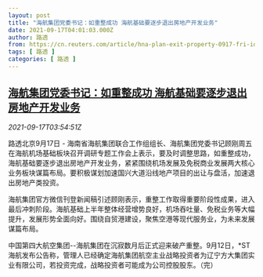 ```yaml
---
layout: post
title: "海航集团党委书记：如重整成功 海航基础要逐步退出房地产开发业务"
date: 2021-09-17T04:01:03.000Z
author: 路透
from: https://cn.reuters.com/article/hna-plan-exit-property-0917-fri-idCNKBS2GD087
tags: [ 路透 ]
categories: [ 路透 ]
---
```

<!--1631851263000-->
[海航集团党委书记：如重整成功 海航基础要逐步退出房地产开发业务](https://cn.reuters.com/article/hna-plan-exit-property-0917-fri-idCNKBS2GD087)
------

<div>
<div><i>2021-09-17T03:54:51Z</i></div><p>路透北京9月17日 - 海南省海航集团联合工作组组长、海航集团党委书记顾刚周五在海航机场基础板块召开调研专题工作会上表示，要及时调整思路，如重整成功，海航基础要逐步退出房地产开发业务，紧紧围绕机场发展及免税商业发展两大核心业务板块谋篇布局。要积极谋划加速国兴大道沿线地产项目的出让与盘活，加速退出房地产类投资。</p><p>海航集团官方微信刊登新闻稿引述顾刚表示，重整工作取得重要阶段性成果，进入最后冲刺阶段。海航基础上半年整体经营增势良好，机场吞吐量、免税业务等大幅提升，发展形势全面向好。围绕自贸港建设，聚焦空港等现代服务业，为未来发展谋篇布局。</p><p>中国第四大航空集团--海航集团在沉寂数月后正式迎来破产重整。9月12日，*ST海航发布公告称，管理人已经确定海航集团航空主业战略投资者为辽宁方大集团实业有限公司，若投资完成，战略投资者可能成为公司控股股东。（完） </p>
</div>
